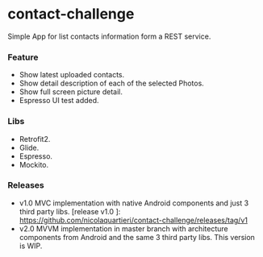 # contact-challenge

Simple App for list contacts information form a REST service.

### Feature

  - Show latest uploaded contacts.
  - Show detail description of each of the selected Photos.
  - Show full screen picture detail.
  - Espresso UI test added.

### Libs

  - Retrofit2.
  - Glide.
  - Espresso.
  - Mockito.

### Releases

  - v1.0 MVC implementation with native Android components and just 3 third party libs. [release v1.0 ]: https://github.com/nicolaquartieri/contact-challenge/releases/tag/v1
  - v2.0 MVVM implementation in master branch with architecture components from Android and the same 3 third party libs. This version is WIP.

